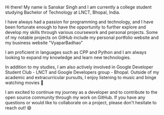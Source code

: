 Hi there! My name is Sanskar Singh and I am currently a college student studying Bachelor of Technology at LNCT, Bhopal, India.

I have always had a passion for programming and technology, and I have been fortunate enough to have the opportunity to further explore and develop my skills through various coursework and personal projects. Some of my notable projects on GitHub include my personal portfolio website and my business website "VyaparBadhao"

I am proficient in languages such as CPP and Python and I am always looking to expand my knowledge and learn new technologies.

In addition to my studies, I am also actively involved in Google Developer Student Club - LNCT and Google Developers group - Bhopal. Outside of my academic and extracurricular pursuits, I enjoy listening to music and binge watching movies :movie_camera:

I am excited to continue my journey as a developer and to contribute to the open source community through my work on GitHub. If you have any questions or would like to collaborate on a project, please don't hesitate to reach out! :smile:
